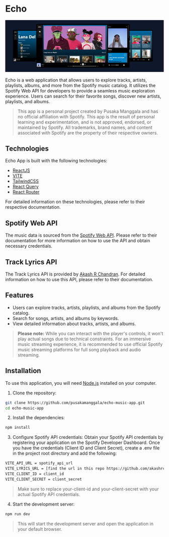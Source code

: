 # Echo

![Page Screenshot](public/Screenshot.png)

Echo is a web application that allows users to explore tracks, artists, playlists, albums, and more from the Spotify music catalog. It utilizes the Spotify Web API for developers to provide a seamless music exploration experience. Users can search for their favorite songs, discover new artists, playlists, and albums.

>This app is a personal project created by Pusaka Manggala and has no official affiliation with Spotify. This app is the result of personal learning and experimentation, and is not approved, endorsed, or maintained by Spotify. All trademarks, brand names, and content associated with Spotify are the property of their respective owners.

## Technologies

Echo App is built with the following technologies:

- [ReactJS](https://reactjs.org/)
- [VITE](https://vitejs.dev/)
- [TailwindCSS](https://tailwindcss.com/)
- [React Query](https://react-query.tanstack.com/)
- [React Router](https://reactrouter.com/)

For detailed information on these technologies, please refer to their respective documentation.

## Spotify Web API

The music data is sourced from the [Spotify Web API](https://developer.spotify.com/documentation/web-api). Please refer to their documentation for more information on how to use the API and obtain necessary credentials.

## Track Lyrics API
The Track Lyrics API is provided by [Akash R Chandran](https://github.com/akashrchandran/spotify-lyrics-api). For detailed information on how to use this API, please refer to their documentation.

## Features

- Users can explore tracks, artists, playlists, and albums from the Spotify catalog.
- Search for songs, artists, and albums by keywords.
- View detailed information about tracks, artists, and albums.

>**Please note:** While you can interact with the player's controls, it won't play actual songs due to technical constraints. For an immersive music streaming experience, it is recommended to use official Spotify music streaming platforms for full song playback and audio streaming.

## Installation

To use this application, you will need [Node.js](https://nodejs.org/) installed on your computer.

1. Clone the repository:
```bash
git clone https://github.com/pusakamanggala/echo-music-app.git
cd echo-music-app
```

2. Install the dependencies:
```bash
npm install
```

3. Configure Spotify API credentials: Obtain your Spotify API credentials by registering your application on the Spotify Developer Dashboard. Once you have the credentials (Client ID and Client Secret), create a .env file in the project root directory and add the following:
 ```bash  
VITE_API_URL = spotify_api_url
VITE_LYRICS_URL = [find the url in this repo https://github.com/akashrchandran/spotify-lyrics-api.git]
VITE_CLIENT_ID = client_id
VITE_CLIENT_SECRET = client_secret
```
>Make sure to replace your-client-id and your-client-secret with your actual Spotify API credentials.

4. Start the development server:
```bash
npm run dev
```
>This will start the development server and open the application in your default browser.

